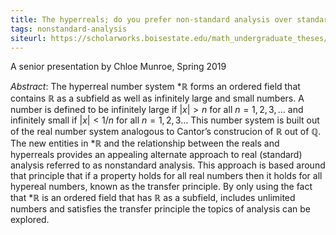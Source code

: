 ```yaml
---
title: The hyperreals; do you prefer non-standard analysis over standard analysis?
tags: nonstandard-analysis
siteurl: https://scholarworks.boisestate.edu/math_undergraduate_theses/11/
---
```


A senior presentation by Chloe Munroe, Spring 2019<!--more-->

*Abstract*: The hyperreal number system $\ast\mathbb R$ forms an ordered field that contains $\mathbb R$ as a subfield as well as infinitely large and small numbers. A number is defined to be infinitely large if $|x|>n$ for all $n = 1, 2, 3, \ldots$ and infinitely small if $|x|<1/n$ for all $n = 1, 2, 3\ldots$ This number system is built out of the real number system analogous to Cantor’s construcion of $\mathbb R$ out of $\mathbb Q$. The new entities in $\ast\mathbb R$ and the relationship between the reals and hyperreals provides an appealing alternate approach to real (standard) analysis referred to as nonstandard analysis. This approach is based around that principle that if a property holds for all real numbers then it holds for all hypereal numbers, known as the transfer principle. By only using the fact that $\ast\mathbb R$ is an ordered field that has $\mathbb R$ as a subfield, includes unlimited numbers and satisfies the transfer principle the topics of analysis can be explored.
